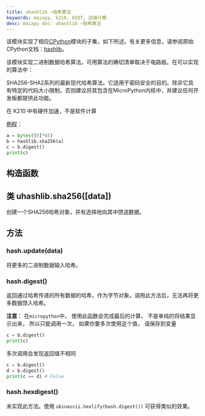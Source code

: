 ```yaml
---
title: uhashlib –哈希算法
keywords: maixpy, k210, AIOT, 边缘计算
desc: maixpy doc: uhashlib –哈希算法
---
```




该模块实现了相应[CPython](http://docs.micropython.org/en/latest/reference/glossary.html#term-cpython)模块的子集，如下所述。有关更多信息，请参阅原始CPython文档：[hashlib](https://docs.python.org/3.5/library/hashlib.html#module-hashlib)。

该模块实现二进制数据哈希算法。可用算法的确切清单取决于电路板。在可以实现的算法中：

SHA256-SHA2系列的最新现代哈希算法。它适用于密码安全的目的。除非它具有特定的代码大小限制，否则建议将其包含在MicroPython内核中，并建议任何开发板都提供此功能。

在 K210 中有硬件加速，不是软件计算

[例程](https://github.com/sipeed/MaixPy_scripts/blob/master/basic/demo_sha256.py)：
```python
a = bytes([0]*65)
b = hashlib.sha256(a)
c = b.digest()
print(c)
```

## 构造函数

## 类 uhashlib.sha256([data])

创建一个SHA256哈希对象，并有选择地向其中馈送数据。


## 方法

### hash.update(data)

将更多的二进制数据输入哈希。

### hash.digest()

返回通过哈希传递的所有数据的哈希，作为字节对象。调用此方法后，无法再将更多数据馈入哈希。

**注意**： 在`micropython`中， 使用此函数会完成最后的计算， 不是单纯的将结果显示出来， 所以只能调用一次， 如果你要多次使用这个值， 请保存到变量
```python
c = b.digest()
print(c)
```
多次调用会发现返回值不相同
```python
c = b.digest()
d = b.digest()
print(c == d) # False
```

### hash.hexdigest()

未实现此方法。使用 `ubinascii.hexlify(hash.digest())` 可获得类似的效果。


